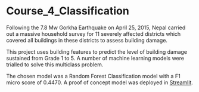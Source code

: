 # Course_4_Classification
Following the 7.8 Mw Gorkha Earthquake on April 25, 2015, Nepal carried out a massive household survey for 11 severely affected districts which covered all buildings in these districts to assess building damage. <br>

This project uses building features to predict the level of building damage sustained from Grade 1 to 5. A number of machine learning models were trialled to solve this multiclass problem. <br> 

The chosen model was a Random Forest Classification model with a F1 micro score of 0.4470. A proof of concept model was deployed in [Streamlit](https://share.streamlit.io/amyyunekim/course_4_classification/main/app/app.py).
